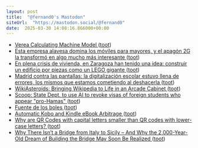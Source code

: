 ```yaml
---
layout: post
title:  "@fernand0's Mastodon"
siteUrl:  "https://mastodon.social/@fernand0"
date:  2025-03-30 14:08:16.866000+00:00
---
```

*  [Verea Calculating Machine Model ](https://americanhistory.si.edu/collections/object/nmah_69417) ([toot](https://mastodon.social/@fernand0/114251772517701994))
*  [Esta empresa alavesa domina los móviles para mayores, y el apagón 2G la transformó en algo mucho más interesante ](https://www.xataka.com/empresas-y-economia/esta-empresa-alavesa-domina-moviles-para-mayores-apagon-2g-transformo-algo-mucho-interesant) ([toot](https://mastodon.social/@fernand0/114251531501001489))
*  [En plena crisis de vivienda, en Zaragoza han tenido una idea: construir un edificio por piezas como un LEGO gigante ](https://www.xataka.com/magnet/plena-crisis-vivienda-zaragoza-han-tenido-idea-montar-edificios-enteros-piezas-cuestion-dia) ([toot](https://mastodon.social/@fernand0/114251278665919306))
*  [Madrid contra las pantallas: la digitalización escolar estuvo llena de errores, los mismos que estamos cometiendo al deshacerla ](https://www.xataka.com/investigacion/madrid-pantallas-digitalizacion-escolar-estuvo-llena-errores-mismos-que-estamos-cometiendo-al-deshacerl) ([toot](https://mastodon.social/@fernand0/114251062831413356))
*  [WikiAsteroids: Bringing Wikipedia to Life in an Arcade Cabinet ](https://diff.wikimedia.org/2025/03/18/wikiasteroids-bringing-wikipedia-to-life-in-an-arcade-cabinet) ([toot](https://mastodon.social/@fernand0/114250982792643860))
*  [Scoop: State Dept. to use AI to revoke visas of foreign students who appear "pro-Hamas" ](https://www.axios.com/2025/03/06/state-department-ai-revoke-foreign-student-visas-hama) ([toot](https://mastodon.social/@fernand0/114250708730350299))
*  [Fuente de los boles ](https://www.flickr.com/photos/fernand0/54400734755) ([toot](https://mastodon.social/@fernand0/114250669613880994))
*  [Automatic Kobo and Kindle eBook Arbitrage ](https://shkspr.mobi/blog/2025/02/automatic-kobo-and-kindle-ebook-arbitrage) ([toot](https://mastodon.social/@fernand0/114250403573117053))
*  [Why are QR Codes with capital letters smaller than QR codes with lower-case letters? ](https://shkspr.mobi/blog/2025/02/why-are-qr-codes-with-capital-letters-smaller-than-qr-codes-with-lower-case-letters) ([toot](https://mastodon.social/@fernand0/114248829829173485))
*  [Why There Isn’t a Bridge from Italy to Sicily – And Why the 2,000-Year-Old Dream of Building the Bridge May Soon Be Realized ](https://www.openculture.com/2025/03/why-there-isnt-a-bridge-from-italy-to-sicily.htm) ([toot](https://mastodon.social/@fernand0/114247174991911264))
